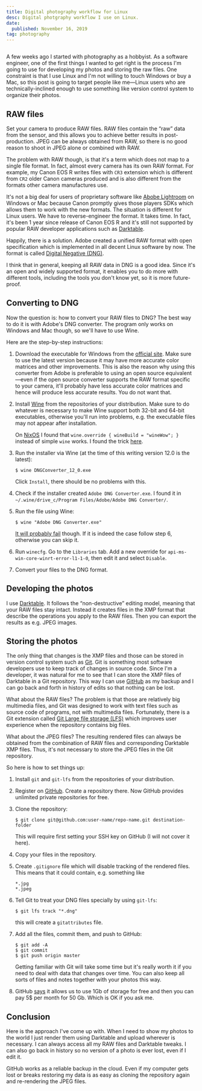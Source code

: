 ```yaml
---
title: Digital photography workflow for Linux
desc: Digital photgraphy workflow I use on Linux.
date:
  published: November 16, 2019
tag: photography
---
```


```toc
```

A few weeks ago I started with photography as a hobbyist. As a software
engineer, one of the first things I wanted to get right is the process I'm
going to use for developing my photos and storing the raw files. One
constraint is that I use Linux and I'm not willing to touch Windows or buy a
Mac, so this post is going to target people like me—Linux users who are
technically-inclined enough to use something like version control system to
organize their photos.

## RAW files

Set your camera to produce RAW files. RAW files contain the “raw” data from
the sensor, and this allows you to achieve better results in
post-production. JPEG can be always obtained from RAW, so there is no good
reason to shoot in JPEG alone or combined with RAW.

The problem with RAW though, is that it's a term which does not map to a
single file format. In fact, almost every camera has its own RAW format. For
example, my Canon EOS R writes files with `CR3` extension which is different
from `CR2` older Canon cameras produced and is also different from the
formats other camera manufactures use.

It's not a big deal for users of proprietary software like [Abobe
Lightroom][lightroom] on Windows or Mac because Canon promptly gives those
players SDKs which allows them to work with the new formats. The situation
is different for Linux users. We have to reverse-engineer the format. It
takes time. In fact, it's been 1 year since release of Canon EOS R and it's
still not supported by popular RAW developer applications such as
[Darktable][darktable].

Happily, there is a solution. Adobe created a unified RAW format with open
specification which is implemented in all decent Linux software by now. The
format is called [Digital Negative (DNG)][dng].

I think that in general, keeping all RAW data in DNG is a good idea. Since
it's an open and widely supported format, it enables you to do more with
different tools, including the tools you don't know yet, so it is more
future-proof.

## Converting to DNG

Now the question is: how to convert your RAW files to DNG? The best way to
do it is with Adobe's DNG converter. The program only works on Windows and
Mac though, so we'll have to use Wine.

Here are the step-by-step instructions:

1. Download the executable for Windows from the [official
   site][dng-downloads]. Make sure to use the latest version because it may
   have more accurate color matrices and other improvements. This is also
   the reason why using this converter from Adobe is preferable to using an
   open source equivalent—even if the open source converter supports the RAW
   format specific to your camera, it'll probably have less accurate color
   matrices and hence will produce less accurate results. You do not want
   that.

2. Install [Wine][wine] from the repositories of your distribution. Make
   sure to do whatever is necessary to make Wine support both 32-bit and
   64-bit executables, otherwise you'll run into problems, e.g. the
   executable files may not appear after installation.

   On [NixOS][nixos] I found that `wine.override { wineBuild = "wineWow"; }`
   instead of simple `wine` works. I found the trick [here][nixos-wine].

3. Run the installer via Wine (at the time of this writing version 12.0 is
   the latest):

   ```
   $ wine DNGConverter_12_0.exe
   ```

   Click `Install`, there should be no problems with this.

4. Check if the installer created `Adobe DNG Converter.exe`. I found it in
   `~/.wine/drive_c/Program Files/Adobe/Adobe DNG Converter/`.

5. Run the file using Wine:

   ```
   $ wine "Adobe DNG Converter.exe"
   ```

   [It will probably fail][wine-bug] though. If it is indeed the case follow
   step 6, otherwise you can skip it.

6. Run `winecfg`. Go to the `Libraries` tab. Add a new override for
   `api-ms-win-core-winrt-error-l1-1-0`, then edit it and select `Disable`.

7. Convert your files to the DNG format.

## Developing the photos

I use [Darktable][darktable]. It follows the “non-destructive” editing
model, meaning that your RAW files stay intact. Instead it creates files in
the XMP format that describe the operations you apply to the RAW files. Then
you can export the results as e.g. JPEG images.

## Storing the photos

The only thing that changes is the XMP files and those can be stored in
version control system such as [Git][git]. Git is something most software
developers use to keep track of changes in source code. Since I'm a
developer, it was natural for me to see that I can store the XMP files of
Darktable in a Git repository. This way I can use [GitHub][github] as my
backup and I can go back and forth in history of edits so that nothing can
be lost.

What about the RAW files? The problem is that those are relatively big
multimedia files, and Git was designed to work with text files such as
source code of programs, not with multimedia files. Fortunately, there is a
Git extension called [Git Large file storage (LFS)][git-lfs] which improves
user experience when the repository contains big files.

What about the JPEG files? The resulting rendered files can always be
obtained from the combination of RAW files and corresponding Darktable XMP
files. Thus, it's not necessary to store the JPEG files in the Git
repository.

So here is how to set things up:

1. Install `git` and `git-lfs` from the repositories of your distribution.

2. Register on [GitHub][github]. Create a repository there. Now GitHub
   provides unlimited private repositories for free.

3. Clone the repository:

   ```
   $ git clone git@github.com:user-name/repo-name.git destination-folder
   ```

   This will require first setting your SSH key on GitHub (I will not cover
   it here).

4. Copy your files in the repository.

5. Create `.gitignore` file which will disable tracking of the rendered
   files. This means that it could contain, e.g. something like

   ```
   *.jpg
   *.jpeg
   ```

6. Tell Git to treat your DNG files specially by using `git-lfs`:

   ```
   $ git lfs track "*.dng"
   ```

   this will create a `gitattributes` file.

7. Add all the files, commit them, and push to GitHub:

   ```
   $ git add -A
   $ git commit
   $ git push origin master
   ```

   Getting familiar with Git will take some time but it's really worth it if
   you need to deal with data that changes over time. You can also keep all
   sorts of files and notes together with your photos this way.

8. GitHub [says][github-lfs-limits] it allows us to use 1Gb of storage for
   free and then you can pay 5$ per month for 50 Gb. Which is OK if you ask
   me.

## Conclusion

Here is the approach I've come up with. When I need to show my photos to the
world I just render them using Darktable and upload wherever is necessary. I
can always access all my RAW files and Darktable tweaks. I can also go back
in history so no version of a photo is ever lost, even if I edit it.

GitHub works as a reliable backup in the cloud. Even if my computer gets
lost or breaks restoring my data is as easy as cloning the repository again
and re-rendering the JPEG files.

[darktable]: https://www.darktable.org
[lightroom]: https://www.adobe.com/products/photoshop-lightroom.html
[dng]: https://helpx.adobe.com/photoshop/digital-negative.html
[dng-downloads]: https://helpx.adobe.com/photoshop/digital-negative.html#downloads
[wine]: https://www.winehq.org
[nixos]: https://nixos.org
[nixos-wine]: https://nixos.wiki/wiki/Wine
[wine-bug]: https://bugs.winehq.org/show_bug.cgi?id=46972
[git]: https://git-scm.com
[github]: https://github.com
[git-lfs]: https://git-lfs.github.com
[github-lfs-limits]: https://help.github.com/en/github/managing-large-files/about-storage-and-bandwidth-usage

